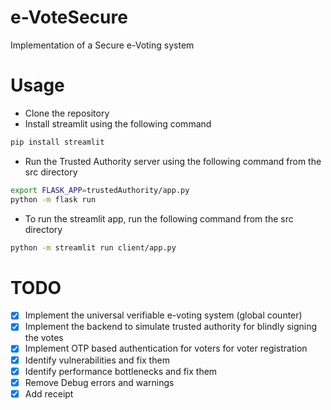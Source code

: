 # e-VoteSecure
Implementation of a Secure e-Voting system

# Usage
- Clone the repository
- Install streamlit using the following command
```bash
pip install streamlit
```

- Run the Trusted Authority server using the following command from the src directory
```bash
export FLASK_APP=trustedAuthority/app.py
python -m flask run
```

- To run the streamlit app, run the following command from the src directory
```bash
python -m streamlit run client/app.py
```

# TODO
- [x] Implement the universal verifiable e-voting system (global counter)
- [x] Implement the backend to simulate trusted authority for blindly signing the votes
- [x] Implement OTP based authentication for voters for voter registration
- [x] Identify vulnerabilities and fix them
- [x] Identify performance bottlenecks and fix them
- [x] Remove Debug errors and warnings
- [x] Add receipt